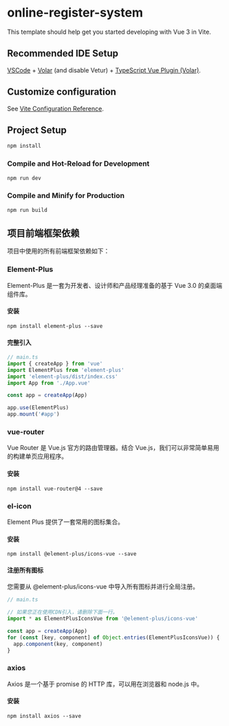 # online-register-system

This template should help get you started developing with Vue 3 in Vite.

## Recommended IDE Setup

[VSCode](https://code.visualstudio.com/) + [Volar](https://marketplace.visualstudio.com/items?itemName=Vue.volar) (and disable Vetur) + [TypeScript Vue Plugin (Volar)](https://marketplace.visualstudio.com/items?itemName=Vue.vscode-typescript-vue-plugin).

## Customize configuration

See [Vite Configuration Reference](https://vitejs.dev/config/).

## Project Setup

```sh
npm install
```

### Compile and Hot-Reload for Development

```sh
npm run dev
```

### Compile and Minify for Production

```sh
npm run build
```

## 项目前端框架依赖
项目中使用的所有前端框架依赖如下：

### Element-Plus
Element-Plus 是一套为开发者、设计师和产品经理准备的基于 Vue 3.0 的桌面端组件库。

#### 安装
```shell
npm install element-plus --save
```

#### 完整引入
```javascript
// main.ts
import { createApp } from 'vue'
import ElementPlus from 'element-plus'
import 'element-plus/dist/index.css'
import App from './App.vue'

const app = createApp(App)

app.use(ElementPlus)
app.mount('#app')
```

### vue-router
Vue Router 是 Vue.js 官方的路由管理器。结合 Vue.js，我们可以非常简单易用的构建单页应用程序。

#### 安装
```shell
npm install vue-router@4 --save
```

### el-icon
Element Plus 提供了一套常用的图标集合。

#### 安装
```shell
npm install @element-plus/icons-vue --save
```

#### 注册所有图标
您需要从 @element-plus/icons-vue 中导入所有图标并进行全局注册。
```javascript
// main.ts

// 如果您正在使用CDN引入，请删除下面一行。
import * as ElementPlusIconsVue from '@element-plus/icons-vue'

const app = createApp(App)
for (const [key, component] of Object.entries(ElementPlusIconsVue)) {
  app.component(key, component)
}
```

### axios
Axios 是一个基于 promise 的 HTTP 库，可以用在浏览器和 node.js 中。

#### 安装
```shell
npm install axios --save
```